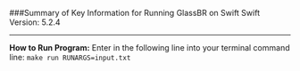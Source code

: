 ###Summary of Key Information for Running GlassBR on Swift
Swift Version: 5.2.4

------------------------------------------------------------
**How to Run Program:**
Enter in the following line into your terminal command line: 
`make run RUNARGS=input.txt`
